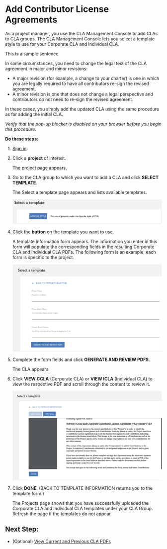 # Add Contributor License Agreements

As a project manager, you use the CLA Management Console to add CLAs to CLA groups. The CLA Management Console lets you select a template style to use for your Corporate CLA and Individual CLA.

This is a sample sentence.

In some circumstances, you need to change the legal text of the CLA agreement in major and minor revisions:

* A major revision \(for example, a change to your charter\) is one in which you are legally required to have all contributors re-sign the revised agreement.
* A minor revision is one that does not change a legal perspective and contributors do not need to re-sign the revised agreement.

In these cases, you simply add the updated CLA using the same procedure as for adding the initial CLA.

_Verify that the pop-up blocker is disabled on your browser before you begin this procedure._

**Do these steps:**

1. [Sign in](https://github.com/swatimayur/easycla/tree/644dc90dad62a93c744f176bf2cd5e70ff48f9c0/docs/sign-in-to-the-cla-management-console.md).
2. Click a **project** of interest.

   The project page appears.

3. Go to the CLA group to which you want to add a CLA and click **SELECT TEMPLATE**.

   The Select a template page appears and lists available templates.

   ![CLA Select a template](../../.gitbook/assets/cla-select-a-template-page.png)

4. Click the **button** on the template you want to use.

   A template information form appears. The information you enter in this form will populate the corresponding fields in the resulting Corporate CLA and Individual CLA PDFs. The following form is an example; each form is specific to the project.

   ![CLA Select a template form](../../.gitbook/assets/cla-select-a-template-form.png)

5. Complete the form fields and click **GENERATE AND REVIEW PDFS**.

   The CLA appears.

6. Click **VIEW CCLA** \(Corporate CLA\) or **VIEW ICLA** \(Individual CLA\) to view the respective PDF and scroll through the content to review it.

   ![CLA PDF content](../../.gitbook/assets/cla-pdf-content.png)

7. Click **DONE**. \(BACK TO TEMPLATE INFORMATION returns you to the template form.\)

   The Projects page shows that you have successfully uploaded the Corporate CLA and Individual CLA templates under your CLA Group. Refresh the page if the templates do not appear.

## Next Step:

* \(Optional\) [View Current and Previous CLA PDFs](https://github.com/swatimayur/easycla/tree/644dc90dad62a93c744f176bf2cd5e70ff48f9c0/docs/view-current-and-previous-cla-pdfs.md)

